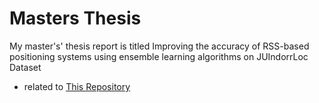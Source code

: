 # Masters Thesis
My master's' thesis report is titled Improving the accuracy of RSS-based positioning systems using ensemble learning algorithms on JUIndorrLoc Dataset
- related to [This Repository](https://github.com/hmda77/Ensemble-Indoor-Loc)
